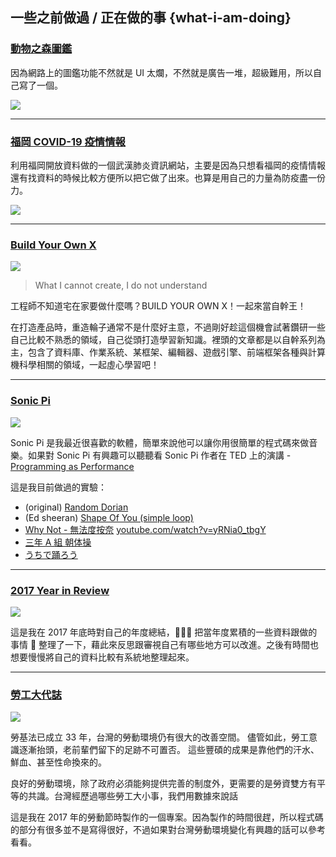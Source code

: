 ## 一些之前做過 / 正在做的事 {what-i-am-doing}

### [動物之森圖鑑](https://animal-crossing.now.sh)

因為網路上的圖鑑功能不然就是 UI 太爛，不然就是廣告一堆，超級難用，所以自己寫了一個。

<img src="https://animal-crossing-info.now.sh/images/cover.jpg" />

---

### [福岡 COVID-19 疫情情報](https://fukuokacovid.info)

利用福岡開放資料做的一個武漢肺炎資訊網站，主要是因為只想看福岡的疫情情報還有找資料的時候比較方便所以把它做了出來。也算是用自己的力量為防疫盡一份力。

![](https://dnf7fm7877tpg.cloudfront.net/images/7R4BzPvLoJViQN2naGGCEp.jpg)

---

### [Build Your Own X](https://build-your-own-x.now.sh)

![](https://dnf7fm7877tpg.cloudfront.net/images/nGDWEiwEQy6zu9P7bJmtcx.jpg)

> What I cannot create, I do not understand

工程師不知道宅在家要做什麼嗎？BUILD YOUR OWN X！一起來當自幹王！

在打造產品時，重造輪子通常不是什麼好主意，不過剛好趁這個機會試著鑽研一些自己比較不熟悉的領域，自己從頭打造學習新知識。裡頭的文章都是以自幹系列為主，包含了資料庫、作業系統、某框架、編輯器、遊戲引擎、前端框架各種與計算機科學相關的領域，一起虛心學習吧！

---

### [Sonic Pi](https://github.com/kjj6198/sonic_pi_experiment)

![](https://dnf7fm7877tpg.cloudfront.net/images/45Ng7QCCgWRQ3kQ4kUc3in.jpg)

Sonic Pi 是我最近很喜歡的軟體，簡單來說他可以讓你用很簡單的程式碼來做音樂。如果對 Sonic Pi 有興趣可以聽聽看 Sonic Pi 作者在 TED 上的演講 - [Programming as Performance](https://youtu.be/TK1mBqKvIyU)

這是我目前做過的實驗：

- (original) [Random Dorian](https://soundcloud.com/justkeiyi/dorian-fast)
- (Ed sheeran) [Shape Of You (simple loop)](https://soundcloud.com/justkeiyi/shape-of-you-generated)
- [Why Not - 無法度按奈](https://soundcloud.com/justkeiyi/why-not-sonic-pi) [youtube.com/watch?v=yRNia0_tbgY](https://www.youtube.com/watch?v=yRNia0_tbgY)
- [三年 A 組 朝体操](https://soundcloud.com/justkeiyi/a-by-sonic-pi)
- [うちで踊ろう](https://youtu.be/sQA_07z7LJE)

---

### [2017 Year in Review](https://kjj6198.github.io/yearly-report)

![](https://dnf7fm7877tpg.cloudfront.net/images/6Vh7MtPyQP5fAqq6djqCtu.jpg)

這是我在 2017 年底時對自己的年度總結， 把當年度累積的一些資料跟做的事情  整理了一下，藉此來反思跟審視自己有哪些地方可以改進。之後有時間也想要慢慢將自己的資料比較有系統地整理起來。

---

### [勞工大代誌](https://kjj6198.github.io/pround-of-labor/app/)

![](https://dnf7fm7877tpg.cloudfront.net/images/9Gq98RedW6NUgd8yqP9vEN.jpg)

勞基法已成立 33 年，台灣的勞動環境仍有很大的改善空間。 儘管如此，勞工意識逐漸抬頭，老前輩們留下的足跡不可置否。 這些豐碩的成果是靠他們的汗水、鮮血、甚至性命換來的。

良好的勞動環境，除了政府必須能夠提供完善的制度外，更需要的是勞資雙方有平等的共識。台灣經歷過哪些勞工大小事，我們用數據來說話

這是我在 2017 年的勞動節時製作的一個專案。因為製作的時間很趕，所以程式碼的部分有很多並不是寫得很好，不過如果對台灣勞動環境變化有興趣的話可以參考看看。
